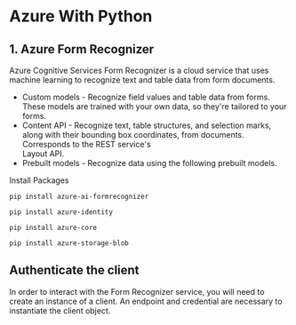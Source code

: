 # Azure With Python

## 1. Azure Form Recognizer 
Azure Cognitive Services Form Recognizer is a cloud service that uses machine learning to recognize text and table data from form documents. 
* Custom models - Recognize field values and table data from forms. These models are trained with your own data, so they're tailored to your forms.
* Content API - Recognize text, table structures, and selection marks, along with their bounding box coordinates, from documents. Corresponds to the REST service's   
  Layout API.
* Prebuilt models - Recognize data using the following prebuilt models.

Install Packages
```
pip install azure-ai-formrecognizer
```
```
pip install azure-identity
```
```
pip install azure-core
```
```
pip install azure-storage-blob
```

## Authenticate the client
In order to interact with the Form Recognizer service, you will need to create an instance of a client. An endpoint and credential are necessary to instantiate the client object.
